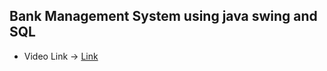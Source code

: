 ## Bank Management System using java swing and SQL

* Video Link -> <a href="https://mega.nz/file/QGBCzBaD#nqKmM71YoBcmUIP9rH0SCqyBHOyHGze7Fd-zJinB6fw">Link</a>

